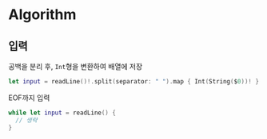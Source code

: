 # Algorithm

## 입력

공백을 분리 후, `Int`형을 변환하여 배열에 저장
```swift
let input = readLine()!.split(separator: " ").map { Int(String($0))! }
```

EOF까지 입력
```swift
while let input = readLine() {
  // 생략
}
```
